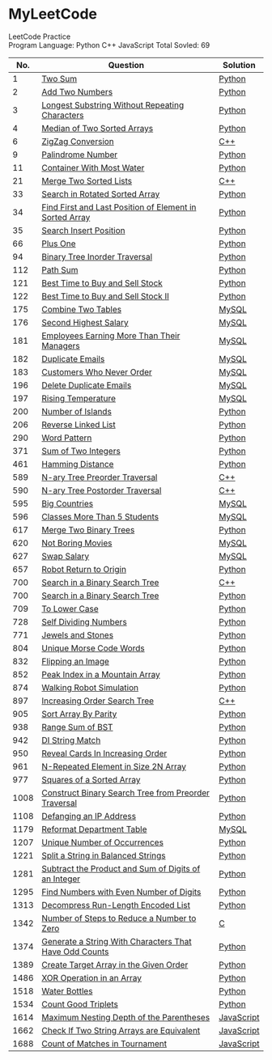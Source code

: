 # MyLeetCode
LeetCode Practice</br>
Program Language: Python C++ JavaScript
Total Sovled: 69


 No.   | Question  | Solution   
-------| ----------| --------- 
1      |[Two Sum](https://leetcode.com/problems/two-sum/)|[Python](https://github.com/dsmsfans/My_LeetCode/tree/master/Solution)
2      |[Add Two Numbers](https://leetcode.com/problems/add-two-numbers/)|[Python](https://github.com/dsmsfans/My_LeetCode/tree/master/Solution)
3      |[Longest Substring Without Repeating Characters](https://leetcode.com/problems/longest-substring-without-repeating-characters/)|[Python](https://github.com/dsmsfans/My_LeetCode/tree/master/Solution)
4      |[Median of Two Sorted Arrays](https://leetcode.com/problems/median-of-two-sorted-arrays/)|[Python](https://github.com/dsmsfans/My_LeetCode/tree/master/Solution)
6      |[ZigZag Conversion](https://leetcode.com/problems/zigzag-conversion/)|[C++](https://github.com/dsmsfans/My_LeetCode/tree/master/Solution)
9      |[Palindrome Number](https://leetcode.com/problems/palindrome-number/)|[Python](https://github.com/dsmsfans/My_LeetCode/tree/master/Solution)
11     |[Container With Most Water](https://leetcode.com/problems/container-with-most-water/)|[Python](https://github.com/dsmsfans/My_LeetCode/tree/master/Solution)
21     |[Merge Two Sorted Lists](https://leetcode.com/problems/merge-two-sorted-lists/)|[C++](https://github.com/dsmsfans/My_LeetCode/tree/master/Solution)
33     |[Search in Rotated Sorted Array](https://leetcode.com/problems/search-in-rotated-sorted-array/)|[Python](https://github.com/dsmsfans/My_LeetCode/tree/master/Solution)
34     |[Find First and Last Position of Element in Sorted Array](https://leetcode.com/problems/find-first-and-last-position-of-element-in-sorted-array/)|[Python](https://github.com/dsmsfans/My_LeetCode/tree/master/Solution)
35     |[Search Insert Position](https://leetcode.com/problems/search-insert-position/)|[Python](https://github.com/dsmsfans/My_LeetCode/tree/master/Solution)
66     |[Plus One](https://leetcode.com/problems/plus-one/)|[Python](https://github.com/dsmsfans/My_LeetCode/tree/master/Solution)
94     |[Binary Tree Inorder Traversal](https://leetcode.com/problems/binary-tree-inorder-traversal/)|[Python](https://github.com/dsmsfans/My_LeetCode/tree/master/Solution)
112    |[Path Sum](https://leetcode.com/problems/path-sum/)|[Python](https://github.com/dsmsfans/My_LeetCode/tree/master/Solution)
121    |[Best Time to Buy and Sell Stock ](https://leetcode.com/problems/best-time-to-buy-and-sell-stock-/)|[Python](https://github.com/dsmsfans/My_LeetCode/tree/master/Solution)
122    |[Best Time to Buy and Sell Stock II](https://leetcode.com/problems/best-time-to-buy-and-sell-stock-ii/)|[Python](https://github.com/dsmsfans/My_LeetCode/tree/master/Solution)
175    |[Combine Two Tables](https://leetcode.com/problems/combine-two-tables/)|[MySQL](https://github.com/dsmsfans/My_LeetCode/tree/master/Solution)
176    |[Second Highest Salary](https://leetcode.com/problems/second-highest-salary/)|[MySQL](https://github.com/dsmsfans/My_LeetCode/tree/master/Solution)
181    |[Employees Earning More Than Their Managers](https://leetcode.com/problems/employees-earning-more-than-their-managers/)|[MySQL](https://github.com/dsmsfans/My_LeetCode/tree/master/Solution)
182    |[Duplicate Emails](https://leetcode.com/problems/duplicate-emails/)|[MySQL](https://github.com/dsmsfans/My_LeetCode/tree/master/Solution)
183    |[Customers Who Never Order](https://leetcode.com/problems/customers-who-never-order/)|[MySQL](https://github.com/dsmsfans/My_LeetCode/tree/master/Solution)
196    |[Delete Duplicate Emails](https://leetcode.com/problems/delete-duplicate-emails/)|[MySQL](https://github.com/dsmsfans/My_LeetCode/tree/master/Solution)
197    |[Rising Temperature](https://leetcode.com/problems/rising-temperature/)|[MySQL](https://github.com/dsmsfans/My_LeetCode/tree/master/Solution)
200    |[Number of Islands](https://leetcode.com/problems/number-of-islands/)|[Python](https://github.com/dsmsfans/My_LeetCode/tree/master/Solution)
206    |[Reverse Linked List](https://leetcode.com/problems/reverse-linked-list/)|[Python](https://github.com/dsmsfans/My_LeetCode/tree/master/Solution)
290    |[Word Pattern](https://leetcode.com/problems/word-pattern/)|[Python](https://github.com/dsmsfans/My_LeetCode/tree/master/Solution)
371    |[Sum of Two Integers](https://leetcode.com/problems/sum-of-two-integers/)|[Python](https://github.com/dsmsfans/My_LeetCode/tree/master/Solution)
461    |[Hamming Distance](https://leetcode.com/problems/hamming-distance/)|[Python](https://github.com/dsmsfans/My_LeetCode/tree/master/Solution)
589    |[N-ary Tree Preorder Traversal](https://leetcode.com/problems/n-ary-tree-preorder-traversal/)|[C++](https://github.com/dsmsfans/My_LeetCode/tree/master/Solution)
590    |[N-ary Tree Postorder Traversal](https://leetcode.com/problems/n-ary-tree-postorder-traversal/)|[C++](https://github.com/dsmsfans/My_LeetCode/tree/master/Solution)
595    |[Big Countries](https://leetcode.com/problems/big-countries/)|[MySQL](https://github.com/dsmsfans/My_LeetCode/tree/master/Solution)
596    |[Classes More Than 5 Students](https://leetcode.com/problems/classes-more-than-5-students/)|[MySQL](https://github.com/dsmsfans/My_LeetCode/tree/master/Solution)
617    |[Merge Two Binary Trees](https://leetcode.com/problems/merge-two-binary-trees/)|[Python](https://github.com/dsmsfans/My_LeetCode/tree/master/Solution)
620    |[Not Boring Movies](https://leetcode.com/problems/not-boring-movies/)|[MySQL](https://github.com/dsmsfans/My_LeetCode/tree/master/Solution)
627    |[Swap Salary](https://leetcode.com/problems/swap-salary/)|[MySQL](https://github.com/dsmsfans/My_LeetCode/tree/master/Solution)
657    |[Robot Return to Origin](https://leetcode.com/problems/robot-return-to-origin/)|[Python](https://github.com/dsmsfans/My_LeetCode/tree/master/Solution)
700    |[Search in a Binary Search Tree](https://leetcode.com/problems/search-in-a-binary-search-tree/)|[C++](https://github.com/dsmsfans/My_LeetCode/tree/master/Solution)
700    |[Search in a Binary Search Tree](https://leetcode.com/problems/search-in-a-binary-search-tree/)|[Python](https://github.com/dsmsfans/My_LeetCode/tree/master/Solution)
709    |[To Lower Case](https://leetcode.com/problems/to-lower-case/)|[Python](https://github.com/dsmsfans/My_LeetCode/tree/master/Solution)
728    |[Self Dividing Numbers](https://leetcode.com/problems/self-dividing-numbers/)|[Python](https://github.com/dsmsfans/My_LeetCode/tree/master/Solution)
771    |[Jewels and Stones](https://leetcode.com/problems/jewels-and-stones/)|[Python](https://github.com/dsmsfans/My_LeetCode/tree/master/Solution)
804    |[Unique Morse Code Words](https://leetcode.com/problems/unique-morse-code-words/)|[Python](https://github.com/dsmsfans/My_LeetCode/tree/master/Solution)
832    |[Flipping an Image](https://leetcode.com/problems/flipping-an-image/)|[Python](https://github.com/dsmsfans/My_LeetCode/tree/master/Solution)
852    |[Peak Index in a Mountain Array](https://leetcode.com/problems/peak-index-in-a-mountain-array/)|[Python](https://github.com/dsmsfans/My_LeetCode/tree/master/Solution)
874    |[Walking Robot Simulation](https://leetcode.com/problems/walking-robot-simulation/)|[Python](https://github.com/dsmsfans/My_LeetCode/tree/master/Solution)
897    |[Increasing Order Search Tree](https://leetcode.com/problems/increasing-order-search-tree/)|[C++](https://github.com/dsmsfans/My_LeetCode/tree/master/Solution)
905    |[Sort Array By Parity](https://leetcode.com/problems/sort-array-by-parity/)|[Python](https://github.com/dsmsfans/My_LeetCode/tree/master/Solution)
938    |[Range Sum of BST](https://leetcode.com/problems/range-sum-of-bst/)|[Python](https://github.com/dsmsfans/My_LeetCode/tree/master/Solution)
942    |[DI String Match](https://leetcode.com/problems/di-string-match/)|[Python](https://github.com/dsmsfans/My_LeetCode/tree/master/Solution)
950    |[Reveal Cards In Increasing Order](https://leetcode.com/problems/reveal-cards-in-increasing-order/)|[Python](https://github.com/dsmsfans/My_LeetCode/tree/master/Solution)
961    |[N-Repeated Element in Size 2N Array](https://leetcode.com/problems/n-repeated-element-in-size-2n-array/)|[Python](https://github.com/dsmsfans/My_LeetCode/tree/master/Solution)
977    |[Squares of a Sorted Array](https://leetcode.com/problems/squares-of-a-sorted-array/)|[Python](https://github.com/dsmsfans/My_LeetCode/tree/master/Solution)
1008   |[Construct Binary Search Tree from Preorder Traversal](https://leetcode.com/problems/construct-binary-search-tree-from-preorder-traversal/)|[Python](https://github.com/dsmsfans/My_LeetCode/tree/master/Solution)
1108   |[Defanging an IP Address](https://leetcode.com/problems/defanging-an-ip-address/)|[Python](https://github.com/dsmsfans/My_LeetCode/tree/master/Solution)
1179   |[Reformat Department Table](https://leetcode.com/problems/reformat-department-table/)|[MySQL](https://github.com/dsmsfans/My_LeetCode/tree/master/Solution)
1207   |[Unique Number of Occurrences](https://leetcode.com/problems/unique-number-of-occurrences/)|[Python](https://github.com/dsmsfans/My_LeetCode/tree/master/Solution)
1221   |[Split a String in Balanced Strings](https://leetcode.com/problems/split-a-string-in-balanced-strings/)|[Python](https://github.com/dsmsfans/My_LeetCode/tree/master/Solution)
1281   |[Subtract the Product and Sum of Digits of an Integer](https://leetcode.com/problems/subtract-the-product-and-sum-of-digits-of-an-integer/)|[Python](https://github.com/dsmsfans/My_LeetCode/tree/master/Solution)
1295   |[Find Numbers with Even Number of Digits](https://leetcode.com/problems/find-numbers-with-even-number-of-digits/)|[Python](https://github.com/dsmsfans/My_LeetCode/tree/master/Solution)
1313   |[Decompress Run-Length Encoded List](https://leetcode.com/problems/decompress-run-length-encoded-list/)|[Python](https://github.com/dsmsfans/My_LeetCode/tree/master/Solution)
1342   |[Number of Steps to Reduce a Number to Zero](https://leetcode.com/problems/number-of-steps-to-reduce-a-number-to-zero/)|[C](https://github.com/dsmsfans/My_LeetCode/tree/master/Solution)
1374   |[Generate a String With Characters That Have Odd Counts](https://leetcode.com/problems/generate-a-string-with-characters-that-have-odd-counts/)|[Python](https://github.com/dsmsfans/My_LeetCode/tree/master/Solution)
1389   |[Create Target Array in the Given Order](https://leetcode.com/problems/create-target-array-in-the-given-order/)|[Python](https://github.com/dsmsfans/My_LeetCode/tree/master/Solution)
1486   |[XOR Operation in an Array](https://leetcode.com/problems/xor-operation-in-an-array/)|[Python](https://github.com/dsmsfans/My_LeetCode/tree/master/Solution)
1518   |[Water Bottles](https://leetcode.com/problems/water-bottles/)|[Python](https://github.com/dsmsfans/My_LeetCode/tree/master/Solution)
1534   |[Count Good Triplets](https://leetcode.com/problems/count-good-triplets/)|[Python](https://github.com/dsmsfans/My_LeetCode/tree/master/Solution)
1614   |[Maximum Nesting Depth of the Parentheses](https://leetcode.com/problems/maximum-nesting-depth-of-the-parentheses/)|[JavaScript](https://github.com/dsmsfans/My_LeetCode/tree/master/Solution)
1662   |[Check If Two String Arrays are Equivalent](https://leetcode.com/problems/check-if-two-string-arrays-are-equivalent/)|[JavaScript](https://github.com/dsmsfans/My_LeetCode/tree/master/Solution)
1688   |[Count of Matches in Tournament](https://leetcode.com/problems/count-of-matches-in-tournament/)|[JavaScript](https://github.com/dsmsfans/My_LeetCode/tree/master/Solution)
